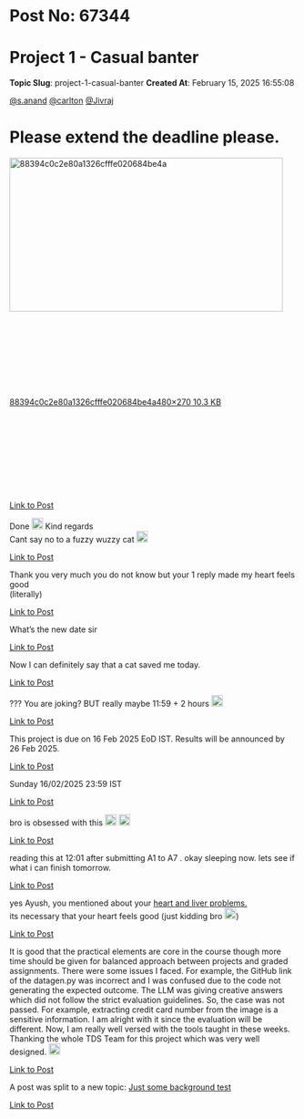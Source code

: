 # Post No: 67344
# Project 1 - Casual banter
**Topic Slug**: project-1-casual-banter
**Created At**: February 15, 2025 16:55:08

<a class="mention" href="/u/s.anand">@s.anand</a> <a class="mention" href="/u/carlton">@carlton</a> <a class="mention" href="/u/jivraj">@Jivraj</a>
<h1>Please extend the deadline please.</h1> 
<div class="lightbox-wrapper"><a class="lightbox" href="https://europe1.discourse-cdn.com/flex013/uploads/iitm/original/3X/7/7/7742d688f4b033b15ac1a4af0c1f2eda19c31093.jpeg" data-download-href="/uploads/short-url/h121afIIBiw80GQnTpkJE1e94LF.jpeg?dl=1" title="88394c0c2e80a1326cfffe020684be4a" rel="noopener nofollow ugc"><img src="https://europe1.discourse-cdn.com/flex013/uploads/iitm/original/3X/7/7/7742d688f4b033b15ac1a4af0c1f2eda19c31093.jpeg" alt="88394c0c2e80a1326cfffe020684be4a" data-base62-sha1="h121afIIBiw80GQnTpkJE1e94LF" width="480" height="270"><div class="meta"><svg class="fa d-icon d-icon-far-image svg-icon" aria-hidden="true"><use href="#far-image"></use></svg><span class="filename">88394c0c2e80a1326cfffe020684be4a</span><span class="informations">480×270 10.3 KB</span><svg class="fa d-icon d-icon-discourse-expand svg-icon" aria-hidden="true"><use href="#discourse-expand"></use></svg></div></a></div>

[Link to Post](https://discourse.onlinedegree.iitm.ac.in/t/project-1-casual-banter/595549)

Done <img src="https://emoji.discourse-cdn.com/google/slight_smile.png?v=12" title=":slight_smile:" class="emoji" alt=":slight_smile:" loading="lazy" width="20" height="20">
Kind regards<br>
Cant say no to a fuzzy wuzzy cat <img src="https://emoji.discourse-cdn.com/google/heart_eyes.png?v=12" title=":heart_eyes:" class="emoji" alt=":heart_eyes:" loading="lazy" width="20" height="20">

[Link to Post](https://discourse.onlinedegree.iitm.ac.in/t/project-1-casual-banter/595551)

Thank you very much you do not know but your 1 reply made my heart feels good<br>
(literally)

[Link to Post](https://discourse.onlinedegree.iitm.ac.in/t/project-1-casual-banter/595552)

What’s the new date sir

[Link to Post](https://discourse.onlinedegree.iitm.ac.in/t/project-1-casual-banter/595553)

Now I can definitely say that a cat saved me today.

[Link to Post](https://discourse.onlinedegree.iitm.ac.in/t/project-1-casual-banter/595554)

??? You are joking? BUT really maybe 11:59 + 2 hours <img src="https://emoji.discourse-cdn.com/google/thinking.png?v=12" title=":thinking:" class="emoji" alt=":thinking:" loading="lazy" width="20" height="20">

[Link to Post](https://discourse.onlinedegree.iitm.ac.in/t/project-1-casual-banter/595556)

This project is due on 16 Feb 2025 EoD IST. Results will be announced by 26 Feb 2025.

[Link to Post](https://discourse.onlinedegree.iitm.ac.in/t/project-1-casual-banter/595559)

Sunday 16/02/2025 23:59 IST

[Link to Post](https://discourse.onlinedegree.iitm.ac.in/t/project-1-casual-banter/595562)

bro is obsessed with this <img src="https://emoji.discourse-cdn.com/google/rofl.png?v=12" title=":rofl:" class="emoji" alt=":rofl:" loading="lazy" width="20" height="20"> <img src="https://emoji.discourse-cdn.com/google/rofl.png?v=12" title=":rofl:" class="emoji" alt=":rofl:" loading="lazy" width="20" height="20">

[Link to Post](https://discourse.onlinedegree.iitm.ac.in/t/project-1-casual-banter/595566)

reading this at 12:01 after submitting A1 to A7 .  okay sleeping now. lets see if what i can finish tomorrow.

[Link to Post](https://discourse.onlinedegree.iitm.ac.in/t/project-1-casual-banter/595662)

yes Ayush, you mentioned about your <a href="https://discourse.onlinedegree.iitm.ac.in/t/project-1-llm-based-automation-agent-discussion-thread-tds-jan-2025/164277/460">heart and liver problems.</a><br>
its necessary that your heart feels good
(just kidding bro <img src="https://emoji.discourse-cdn.com/google/sweat_smile.png?v=12" title=":sweat_smile:" class="emoji" alt=":sweat_smile:" loading="lazy" width="20" height="20">)

[Link to Post](https://discourse.onlinedegree.iitm.ac.in/t/project-1-casual-banter/595688)

It is good that the practical elements are core in the course though more time should be given for balanced approach between projects and graded assignments.
There were some issues I faced. For example, the GitHub link of the datagen.py was incorrect and I was confused due to the code not generating the expected outcome.
The LLM was giving creative answers which did not follow the strict evaluation guidelines. So, the case was not passed. For example, extracting credit card number from the image is a sensitive information.
I am alright with it since the evaluation will be different.
Now, I am really well versed with the tools taught in these weeks. Thanking the whole TDS Team for this project which was very well designed. <img src="https://emoji.discourse-cdn.com/google/grinning.png?v=12" title=":grinning:" class="emoji" alt=":grinning:" loading="lazy" width="20" height="20">

[Link to Post](https://discourse.onlinedegree.iitm.ac.in/t/project-1-casual-banter/596171)

A post was split to a new topic: <a href="/t/just-some-background-test/167699">Just some background test</a>

[Link to Post](https://discourse.onlinedegree.iitm.ac.in/t/project-1-casual-banter/596990)

